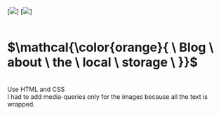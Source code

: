 [![](https://img.shields.io/badge/HTML-blue?style=for-the-badge)]
[![](https://img.shields.io/badge/CSS-yellow?style=for-the-badge)]<br>
<br>

# $\mathcal{\color{orange}{ \ Blog \ about \ the \ local \ storage \ }}$<br>
<br>
Use HTML and CSS<br>
I had to add media-queries only for the images because all the text is wrapped.
